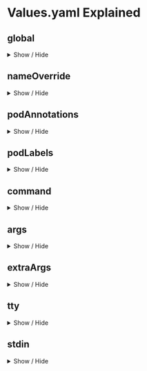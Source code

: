 # Values.yaml Explained

## global

<details>
<summary>Show / Hide</summary>
Available options:

```yaml
global:
  nameOverride: ""
  annotations: {}
  labels: {}
```

### nameOverride

<details>
<summary>Show / Hide</summary>

Sets an override for the suffix of the full name.
(Applies to current chart and all sub-charts)

- Type: `string`
- Helm template: ❌

Examples`: Values.yaml

```yaml
global:
  nameOverride: something
```

Appends `something` to:

- Deployment
  - metadata.name
  - spec.template.spec.containers[0].name

Sets `something` to:

- Deployment
  - metadata.app
  - metadata.app.kubernetes.io/name
  - spec.selector.matchLabels.app
  - spec.selector.matchLabels.app.kubernetes.io/name
  - spec.template.metadata.annotations.app
  - spec.template.metadata.annotations.app
  - spec.template.metadata.labels.app.kubernetes.io/name
  - spec.template.metadata.labels.app.kubernetes.io/name

</details>

### annotations

<details>
<summary>Show / Hide</summary>

Sets additional global annotations.

- Type: `dict`
- Helm Template: ✅
  - On values only

Examples`:

Values.yaml

```yaml
global:
  annotations:
    key1: value
    key2: "{{ .Values.some.key }}"
```

Sets all `key: value` pairs to:

- Deployment
  - metadata.annotations

</details>

### labels

<details>
<summary>Show / Hide</summary>

Set additional global labels. Helm templates can be used.

- Type: `dict`
- Helm Template: ✅
  - On values only

Examples`:

Values.yaml

```yaml
global:
  labels:
    key1: value
    key2: "{{ .Values.some.key }}"
```

Sets all `key: value` pairs to:

- Deployment
  - metadata.labels

</details>
</details>

## nameOverride

<details>
<summary>Show / Hide</summary>

Sets an override for the suffix of the full name.
(Applies to current chart only)

- Type: `string`
- Helm template: ❌
- Default: `""`

Examples`: Values.yaml

```yaml
nameOverride: something
```

Appends `something` to:

- Deployment
  - metadata.name
  - spec.template.spec.containers[0].name

Sets `something` to:

- Deployment
  - metadata.app
  - metadata.app.kubernetes.io/name
  - spec.selector.matchLabels.app
  - spec.selector.matchLabels.app.kubernetes.io/name
  - spec.template.metadata.annotations.app
  - spec.template.metadata.annotations.app
  - spec.template.metadata.labels.app.kubernetes.io/name
  - spec.template.metadata.labels.app.kubernetes.io/name

</details>

## podAnnotations

<details>
<summary>Show / Hide</summary>

Set annotations on the pod.

- Type: `dict`
- Helm Template: ✅
  - On values only
- Default: `{}`

Examples`: Values.yaml

```yaml
podAnnotations:
  key1: value
  key2: "{{ .Values.some.key }}"
```

Sets all `key: value` pairs to:

- Deployment
  - spec.template.metadata.annotations

</details>

## podLabels

<details>
<summary>Show / Hide</summary>

Set labels on the pod.

- Type: `dict`
- Helm Template: ✅
  - On values only
- Default: `{}`

Examples`: Values.yaml

```yaml
podLabels:
  key1: value
  key2: "{{ .Values.some.key }}"
```

Sets all `key: value` pairs to:

- Deployment
  - spec.template.metadata.labels

</details>

## command

<details>
<summary>Show / Hide</summary>

Override the command(s) for the default container

- Type: `string` or `list`
- Helm Template: ✅
- Default: `[]`

Examples`: Values.yaml

```yaml
command: entrypoint.sh

command: "{{ .Values.some.key }}"

command:
  - /bin/sh
  - -c
  - |
    echo "something"

command:
  - "{{ .Values.shell.option }}"
  - -c
  - |
    echo {{ .Values.some.key | quote }}
```

Coverts command to a list and sets it to:

- Deployment
  - spec.template.spec.containers[0].command

</details>

## args

<details>
<summary>Show / Hide</summary>

Override the args for the default container

- Type: `string` or `list`
- Helm Template: ✅
- Default: `[]`

Examples`: Values.yaml

```yaml
args: worker

args: "{{ .Values.some.key }}"

args:
  - --port
  - 8000

args:
  - --port
  - "{{ .Values.some.key }}"
```

Coverts args to a list and sets it to:

- Deployment
  - spec.template.spec.containers[0].args

</details>

## extraArgs

<details>
<summary>Show / Hide</summary>

Appends args to the `args` for the default container.
If no `args` are defined, `extraArgs` will still be set.
Mainly built for the SCALE GUI

- Type: `string` or `list`
- Helm Template: ✅
- Default: `[]`

Examples`: Values.yaml

```yaml
extraArgs: something

extraArgs: "{{ .Values.some.key }}"

extraArgs:
  - --photosPath
  - /something

extraArgs:
  - --photosPath
  - "{{ .Values.some.key }}"
```

Coverts extraArgs to a list and appends it to:

- Deployment
  - spec.template.spec.containers[0].args

</details>

## tty

<details>
<summary>Show / Hide</summary>

Specifies whether the default container in a pod runs with `TTY` enabled.

- Type: `boolean`
- Helm Template: ❌
- Default: `false`

Examples`: Values.yaml

```yaml
tty: true

tty: false
```

Coverts extraArgs to a list and appends it to:

- Deployment
  - spec.template.spec.containers[0].tty

</details>

## stdin

<details>
<summary>Show / Hide</summary>

Specifies whether the default container in a pod runs with `stdin` enabled.

- Type: `boolean`
- Helm Template: ❌
- Default: `false`

Examples`: Values.yaml

```yaml
stdin: true

stdin: false
```

Coverts extraArgs to a list and appends it to:

- Deployment
  - spec.template.spec.containers[0].stdin

</details>
